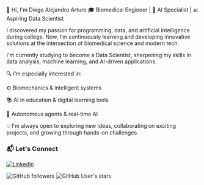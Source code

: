 👋 Hi, I'm Diego Alejandro Arturo
🎓 Biomedical Engineer | 🤖 AI Specialist | 📊 Aspiring Data Scientist

I discovered my passion for programming, data, and artificial intelligence during college. Now, I’m continuously learning and developing innovative solutions at the intersection of biomedical science and modern tech.

I'm currently studying to become a Data Scientist, sharpening my skills in data analysis, machine learning, and AI-driven applications.

🔍 I’m especially interested in:

⚙️ Biomechanics & intelligent systems

📚 AI in education & digital learning tools

🧠 Autonomous agents & real-time AI

💡 I'm always open to exploring new ideas, collaborating on exciting projects, and growing through hands-on challenges.

### 📬 Let's Connect
[![LinkedIn](https://img.shields.io/badge/-LinkedIn-blue?style=flat&logo=linkedin)](linkedin.com/in/diego-alejandro-arturo-angulo)

![GitHub followers](https://img.shields.io/github/followers/Diego-AArturo?label=Followers&style=social)
![GitHub User's stars](https://img.shields.io/github/stars/Diego-AArturo?affiliations=OWNER%2CCOLLABORATOR&style=social)

<!--
**Diego-AArturo/Diego-AArturo** is a ✨ _special_ ✨ repository because its `README.md` (this file) appears on your GitHub profile.

Here are some ideas to get you started:

- 🔭 I’m currently working on ...
- 🌱 I’m currently learning ...
- 👯 I’m looking to collaborate on ...
- 🤔 I’m looking for help with ...
- 💬 Ask me about ...
- 📫 How to reach me: ...
- 😄 Pronouns: ...
- ⚡ Fun fact: ...
-->
